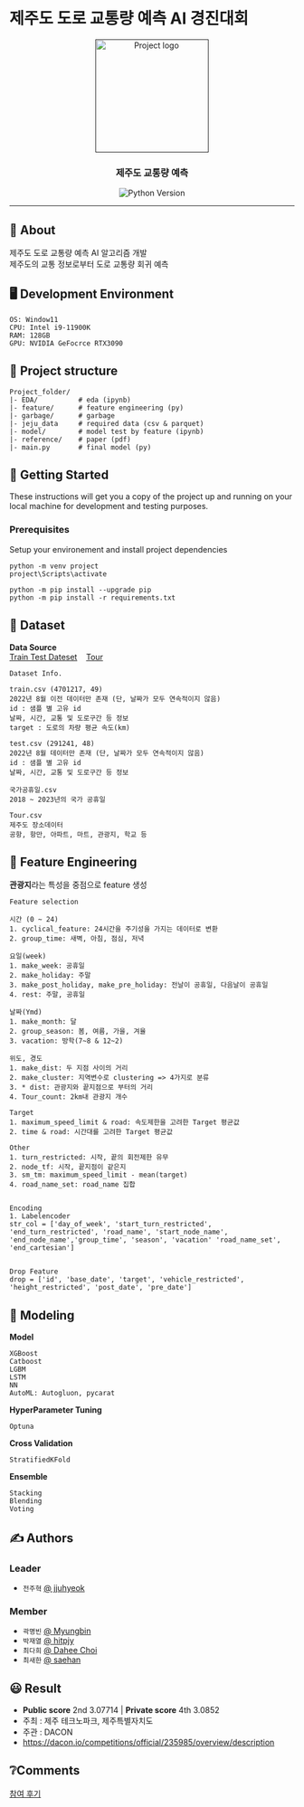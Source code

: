 # 제주도 도로 교통량 예측 AI 경진대회

<p align="center">
  <a href="" rel="noopener">
 <img width=200px height=200px src="https://i.imgur.com/6wj0hh6.jpg" alt="Project logo"></a>
</p>

<h3 align="center">제주도 교통량 예측 </h3>

<div align="center">
  
  ![Python Version](https://img.shields.io/badge/Python-3.8.10-blue)
</div>

---
## 🧐 About <a name = "about"></a>
제주도 도로 교통량 예측 AI 알고리즘 개발  
제주도의 교통 정보로부터 도로 교통량 회귀 예측


## 🖥️ Development Environment
```
OS: Window11
CPU: Intel i9-11900K
RAM: 128GB
GPU: NVIDIA GeFocrce RTX3090
```

## 🔖 Project structure

```
Project_folder/
|- EDA/          # eda (ipynb)
|- feature/      # feature engineering (py)
|- garbage/      # garbage 
|- jeju_data     # required data (csv & parquet)
|- model/        # model test by feature (ipynb)
|- reference/    # paper (pdf)
|- main.py       # final model (py)
```

## 🏁 Getting Started <a name = "getting_started"></a>
These instructions will get you a copy of the project up and running on your local machine for development and testing purposes.

### Prerequisites
Setup your environement and install project dependencies
```
python -m venv project
project\Scripts\activate

python -m pip install --upgrade pip
python -m pip install -r requirements.txt
```



## 📖 Dataset
**Data Source**  
[Train Test Dateset](https://dacon.io/competitions/official/235985/overview/description) &nbsp;&nbsp; [Tour](https://www.data.go.kr/data/15004770/fileData.do)  
```
Dataset Info.

train.csv (4701217, 49)
2022년 8월 이전 데이터만 존재 (단, 날짜가 모두 연속적이지 않음)
id : 샘플 별 고유 id
날짜, 시간, 교통 및 도로구간 등 정보
target : 도로의 차량 평균 속도(km)

test.csv (291241, 48)
2022년 8월 데이터만 존재 (단, 날짜가 모두 연속적이지 않음)
id : 샘플 별 고유 id
날짜, 시간, 교통 및 도로구간 등 정보

국가공휴일.csv
2018 ~ 2023년의 국가 공휴일

Tour.csv
제주도 장소데이터
공항, 항만, 아파트, 마트, 관광지, 학교 등
```



## 🔧 Feature Engineering
**관광지**라는 특성을 중점으로 feature 생성
```
Feature selection

시간 (0 ~ 24)
1. cyclical_feature: 24시간을 주기성을 가지는 데이터로 변환
2. group_time: 새벽, 아침, 점심, 저녁

요일(week)
1. make_week: 공휴일
2. make_holiday: 주말
3. make_post_holiday, make_pre_holiday: 전날이 공휴일, 다음날이 공휴일
4. rest: 주말, 공휴일 

날짜(Ymd)
1. make_month: 달
2. group_season: 봄, 여름, 가을, 겨율
3. vacation: 방학(7~8 & 12~2)

위도, 경도
1. make_dist: 두 지점 사이의 거리
2. make_cluster: 지역변수로 clustering => 4가지로 분류
3. * dist: 관광지와 끝지점으로 부터의 거리
4. Tour_count: 2km내 관광지 개수

Target
1. maximum_speed_limit & road: 속도제한을 고려한 Target 평균값
2. time & road: 시간대를 고려한 Target 평균값

Other
1. turn_restricted: 시작, 끝의 회전제한 유무
2. node_tf: 시작, 끝지점이 같은지 
3. sm_tm: maximum_speed_limit - mean(target)
4. road_name_set: road_name 집합


Encoding
1. Labelencoder
str_col = ['day_of_week', 'start_turn_restricted', 'end_turn_restricted', 'road_name', 'start_node_name',  'end_node_name','group_time', 'season', 'vacation' 'road_name_set', 'end_cartesian']


Drop Feature
drop = ['id', 'base_date', 'target', 'vehicle_restricted', 'height_restricted', 'post_date', 'pre_date']
```



## 🎈 Modeling

**Model**
```
XGBoost
Catboost
LGBM
LSTM
NN
AutoML: Autogluon, pycarat
```
**HyperParameter Tuning**
```
Optuna
```
**Cross Validation**
```
StratifiedKFold
```
**Ensemble**
```
Stacking
Blending
Voting
```

##  ✍️ Authors
### **Leader**
- ``전주혁`` [@ jjuhyeok](https://github.com/jjuhyeok)

### **Member**
- ``곽명빈`` [@ Myungbin](https://github.com/Myungbin?tab=repositories)
- ``박재열`` [@ hitpjy](https://github.com/hitpjy)
- ``최다희`` [@ Dahee Choi](https://github.com/daheeda)
- ``최새한`` [@ saehan](https://github.com/saehan-choi)

## 😃 Result
- **Public score** 2nd 3.07714 | **Private score** 4th 3.0852
- 주최 : 제주 테크노파크, 제주특별자치도
- 주관 : DACON
- https://dacon.io/competitions/official/235985/overview/description

## ❔Comments
[참여 후기](https://blog.naver.com/mbk1103_/222944551279)
